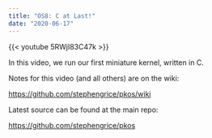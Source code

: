 ```yaml
---
title: "OS8: C at Last!"
date: "2020-06-17"
---
```


{{< youtube 5RWjI83C47k >}}

In this video, we run our first miniature kernel, written in C.

Notes for this video (and all others) are on the wiki:

<https://github.com/stephengrice/pkos/wiki>

Latest source can be found at the main repo:

<https://github.com/stephengrice/pkos>
